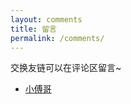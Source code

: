 ```yaml
---
layout: comments
title: 留言
permalink: /comments/
---
```


交换友链可以在评论区留言~
- [小傅哥](https://bugstack.cn)
